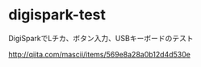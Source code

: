 # digispark-test
DigiSparkでLチカ、ボタン入力、USBキーボードのテスト

http://qiita.com/mascii/items/569e8a28a0b12d4d530e

